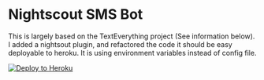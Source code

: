 # Nightscout SMS Bot

This is largely based on the TextEverything project (See information below). 
I added a nightsout plugin, and refactored the code it should be easy deployable to heroku. 
It is using environment variables instead of config file.

[![Deploy to Heroku](https://www.herokucdn.com/deploy/button.svg)](https://heroku.com/deploy?template=https://github.com/ElyeM/nightscout_sms_bot)

